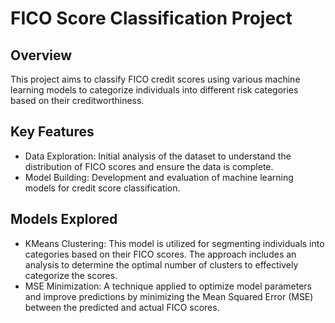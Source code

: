 # FICO Score Classification Project

## Overview

This project aims to classify FICO credit scores using various machine learning models to categorize individuals into different risk categories based on their creditworthiness.

## Key Features

* Data Exploration: Initial analysis of the dataset to understand the distribution of FICO scores and ensure the data is complete.
* Model Building: Development and evaluation of machine learning models for credit score classification. 

## Models Explored

* KMeans Clustering: This model is utilized for segmenting individuals into categories based on their FICO scores. The approach includes an analysis to determine the optimal number of clusters to effectively categorize the scores.
* MSE Minimization: A technique applied to optimize model parameters and improve predictions by minimizing the Mean Squared Error (MSE) between the predicted and actual FICO scores.
